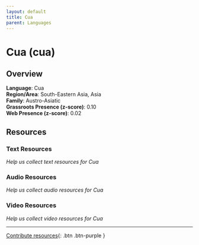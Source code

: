 ```yaml
---
layout: default
title: Cua
parent: Languages
---
```


# Cua (cua)

## Overview

**Language**: Cua  
**Region/Area**: South-Eastern Asia, Asia  
**Family**: Austro-Asiatic  
**Grassroots Presence (z-score)**: 0.10  
**Web Presence (z-score)**: 0.02  

## Resources

### Text Resources
*Help us collect text resources for Cua*

### Audio Resources
*Help us collect audio resources for Cua*

### Video Resources
*Help us collect video resources for Cua*

---

[Contribute resources](https://forms.office.com/e/1SfLJx3u1r){: .btn .btn-purple }
